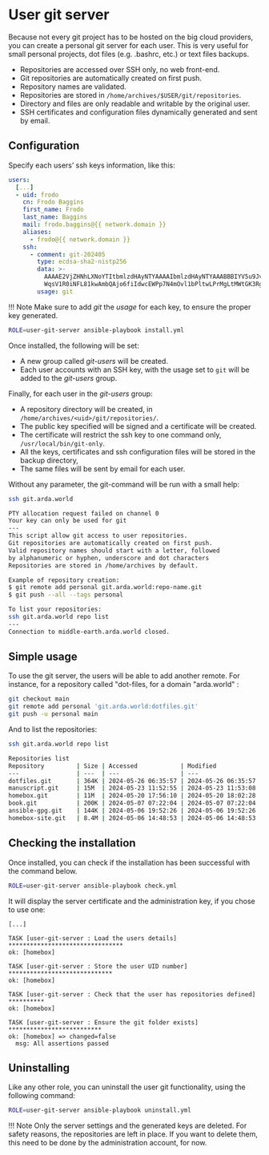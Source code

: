 # User git server

Because not every git project has to be hosted on the big cloud providers, you can create
a personal git server for each user. This is very useful for small personal projects, dot
files (e.g. .bashrc, etc.) or text files backups.

- Repositories are accessed over SSH only, no web front-end.
- Git repositories are automatically created on first push.
- Repository names are validated.
- Repositories are stored in `/home/archives/$USER/git/repositories`.
- Directory and files are only readable and writable by the original user.
- SSH certificates and configuration files dynamically generated and sent by email.


## Configuration

Specify each users’ ssh keys information, like this:

```yml
users:
  [...]
  - uid: frodo
    cn: Frodo Baggins
    first_name: Frodo
    last_name: Baggins
    mail: frodo.baggins@{{ network.domain }}
    aliases:
      - frodo@{{ network.domain }}
    ssh:
      - comment: git-202405
        type: ecdsa-sha2-nistp256
        data: >-
          AAAAE2VjZHNhLXNoYTItbmlzdHAyNTYAAAAIbmlzdHAyNTYAAABBBIYV5u9JvjgjBDYgwT
          WqsV1R0iNFL81kwAmbQAjo6fiIdwcEWPp7N4mOvl1bPltwLPrMgLtMWtGK3Rg3LPWafCM=
        usage: git
```

!!! Note Make sure to add _git_ the _usage_ for each key, to ensure the proper key
    generated.

```sh
ROLE=user-git-server ansible-playbook install.yml
```

Once installed, the following will be set:

- A new group called _git-users_ will be created.
- Each user accounts with an SSH key, with the usage set to `git` will be added to the
  _git-users_ group.

Finally, for each user in the _git-users_ group:

- A repository directory will be created, in `/home/archives/<uid>/git/repositories/`.
- The public key specified will be signed and a certificate will be created.
- The certificate will restrict the ssh key to one command only,
  `/usr/local/bin/git-only`.
- All the keys, certificates and ssh configuration files will be stored in the backup
  directory,
- The same files will be sent by email for each user.

Without any parameter, the git-command will be run with a small help:

```sh
ssh git.arda.world

PTY allocation request failed on channel 0
Your key can only be used for git
---
This script allow git access to user repositories.
Git repositories are automatically created on first push.
Valid repository names should start with a letter, followed
by alphanumeric or hyphen, underscore and dot characters
Repositories are stored in /home/archives by default.

Example of repository creation:
$ git remote add personal git.arda.world:repo-name.git
$ git push --all --tags personal

To list your repositories:
ssh git.arda.world repo list
---
Connection to middle-earth.arda.world closed.
```


## Simple usage

To use the git server, the users will be able to add another remote. For instance, for a
repository called "dot-files, for a domain "arda.world" :

```sh
git checkout main
git remote add personal 'git.arda.world:dotfiles.git'
git push -u personal main
```

And to list the repositories:

```sh
ssh git.arda.world repo list

Repositories list
Repository         | Size | Accessed            | Modified
---                | ---  | ---                 | ---
dotfiles.git       | 364K | 2024-05-26 06:35:57 | 2024-05-26 06:35:57
manuscript.git     | 15M  | 2024-05-23 11:52:55 | 2024-05-23 11:53:08
homebox.git        | 11M  | 2024-05-20 17:56:10 | 2024-05-20 18:02:28
book.git           | 200K | 2024-05-07 07:22:04 | 2024-05-07 07:22:04
ansible-gpg.git    | 144K | 2024-05-06 19:52:26 | 2024-05-06 19:52:26
homebox-site.git   | 8.4M | 2024-05-06 14:48:53 | 2024-05-06 14:48:53
```


## Checking the installation

Once installed, you can check if the installation has been successful with the command
below.


```sh
ROLE=user-git-server ansible-playbook check.yml
```

It will display the server certificate and the administration key, if you chose to use
one:

```plain
[...]

TASK [user-git-server : Load the users details] ********************************
ok: [homebox]

TASK [user-git-server : Store the user UID number] *****************************
ok: [homebox]

TASK [user-git-server : Check that the user has repositories defined] **********
ok: [homebox]

TASK [user-git-server : Ensure the git folder exists] **************************
ok: [homebox] => changed=false
  msg: All assertions passed
```


## Uninstalling

Like any other role, you can uninstall the user git functionality, using the following
command:

```sh
ROLE=user-git-server ansible-playbook uninstall.yml
```

!!! Note Only the server settings and the generated keys are deleted. For safety reasons,
    the repositories are left in place. If you want to delete them, this need to be done
    by the administration account, for now.
